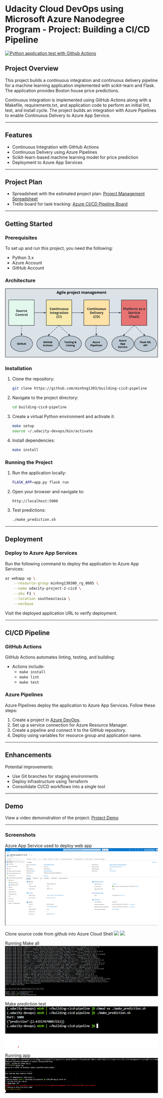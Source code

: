# Udacity Cloud DevOps using Microsoft Azure Nanodegree Program - Project: Building a CI/CD Pipeline

[![Python application test with Github Actions](https://github.com/minhng1303/building-cicd-pipeline/actions/workflows/pythonapp.yml/badge.svg)](https://github.com/minhng1303/building-cicd-pipeline/blob/master/.github/workflows/pythonapp.yml)

## Project Overview
This project builds a continuous integration and continuous delivery pipeline for a machine learning application implemented with scikit-learn and Flask. The application provides Boston house price predictions.

Continuous integration is implemented using GitHub Actions along with a Makefile, requirements.txt, and application code to perform an initial lint, test, and install cycle. The project builds an integration with Azure Pipelines to enable Continuous Delivery to Azure App Service.

---

## Features
- Continuous Integration with GitHub Actions
- Continuous Delivery using Azure Pipelines
- Scikit-learn-based machine learning model for price prediction
- Deployment to Azure App Services

---

## Project Plan
- Spreadsheet with the estimated project plan: [Project Management Spreadsheet](https://github.com/minhng1303/building-cicd-pipeline/blob/master/PROJECT%20PLAN%202024.xlsx)
- Trello board for task tracking: [Azure CI/CD Pipeline Board](https://trello.com/b/Vt8CjsHG/cloud-devops-udacity-project2)

---

## Getting Started

### Prerequisites
To set up and run this project, you need the following:
- Python 3.x
- Azure Account
- GitHub Account

### Architecture
![Architectural overview](project-overview.png)

### Installation
1. Clone the repository:
   ```bash
   git clone https://github.com/minhng1303/building-cicd-pipeline
   ```
2. Navigate to the project directory:
   ```bash
   cd building-cicd-pipeline
   ```
3. Create a virtual Python environment and activate it:
   ```bash
   make setup
   source ~/.udacity-devops/bin/activate
   ```
4. Install dependencies:
   ```bash
   make install
   ```

### Running the Project
1. Run the application locally:
   ```bash
   FLASK_APP=app.py flask run
   ```
2. Open your browser and navigate to:
   ```
   http://localhost:5000
   ```
3. Test predictions:
   ```bash
   ./make_prediction.sh
   ```

---

## Deployment

### Deploy to Azure App Services
Run the following command to deploy the application to Azure App Services:
```bash
az webapp up \
    --resource-group minhng130300_rg_0085 \
    --name udacity-project-2-cicd \
    --sku F1 \
    --location southeastasia \
    --verbose
```
Visit the deployed application URL to verify deployment.

---

## CI/CD Pipeline

### GitHub Actions
GitHub Actions automates linting, testing, and building:
- Actions include:
  - `make install`
  - `make lint`
  - `make test`

### Azure Pipelines
Azure Pipelines deploy the application to Azure App Services. Follow these steps:
1. Create a project in [Azure DevOps](https://dev.azure.com/).
2. Set up a service connection for Azure Resource Manager.
3. Create a pipeline and connect it to the GitHub repository.
4. Deploy using variables for resource group and application name.

---

## Enhancements
Potential improvements:
- Use Git branches for staging environments
- Deploy infrastructure using Terraform
- Consolidate CI/CD workflows into a single tool

---

## Demo
View a video demonstration of the project: [Project Demo](https://www.youtube.com/watch?v=igylQop374U)

---

### Screenshots

Azure App Service used to deploy web app
![](./Images/azure-app-service.png)

Clone source code from github into Azure Cloud Shell
![](./Images/cloud-source-code-1.png)
![](./Images/cloud-source-code-2.png)

Running Make all
![](./Images/make-all.png)

Make prediction test
![](./Images/make-prediction-test.png)

Running app
![](./Images/running-app.png)
